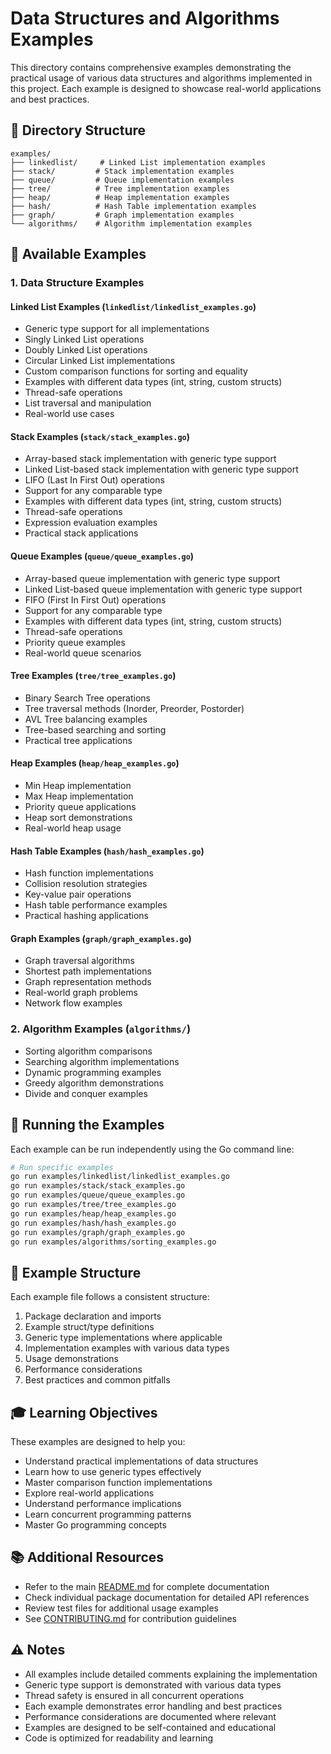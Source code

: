 # Data Structures and Algorithms Examples

This directory contains comprehensive examples demonstrating the practical usage of various data structures and algorithms implemented in this project. Each example is designed to showcase real-world applications and best practices.

## 📁 Directory Structure

```
examples/
├── linkedlist/     # Linked List implementation examples
├── stack/         # Stack implementation examples
├── queue/         # Queue implementation examples
├── tree/          # Tree implementation examples
├── heap/          # Heap implementation examples
├── hash/          # Hash Table implementation examples
├── graph/         # Graph implementation examples
└── algorithms/    # Algorithm implementation examples
```

## 🎯 Available Examples

### 1. Data Structure Examples

#### Linked List Examples (`linkedlist/linkedlist_examples.go`)
- Generic type support for all implementations
- Singly Linked List operations
- Doubly Linked List operations
- Circular Linked List implementations
- Custom comparison functions for sorting and equality
- Examples with different data types (int, string, custom structs)
- Thread-safe operations
- List traversal and manipulation
- Real-world use cases

#### Stack Examples (`stack/stack_examples.go`)
- Array-based stack implementation with generic type support
- Linked List-based stack implementation with generic type support
- LIFO (Last In First Out) operations
- Support for any comparable type
- Examples with different data types (int, string, custom structs)
- Thread-safe operations
- Expression evaluation examples
- Practical stack applications

#### Queue Examples (`queue/queue_examples.go`)
- Array-based queue implementation with generic type support
- Linked List-based queue implementation with generic type support
- FIFO (First In First Out) operations
- Support for any comparable type
- Examples with different data types (int, string, custom structs)
- Thread-safe operations
- Priority queue examples
- Real-world queue scenarios

#### Tree Examples (`tree/tree_examples.go`)
- Binary Search Tree operations
- Tree traversal methods (Inorder, Preorder, Postorder)
- AVL Tree balancing examples
- Tree-based searching and sorting
- Practical tree applications

#### Heap Examples (`heap/heap_examples.go`)
- Min Heap implementation
- Max Heap implementation
- Priority queue applications
- Heap sort demonstrations
- Real-world heap usage

#### Hash Table Examples (`hash/hash_examples.go`)
- Hash function implementations
- Collision resolution strategies
- Key-value pair operations
- Hash table performance examples
- Practical hashing applications

#### Graph Examples (`graph/graph_examples.go`)
- Graph traversal algorithms
- Shortest path implementations
- Graph representation methods
- Real-world graph problems
- Network flow examples

### 2. Algorithm Examples (`algorithms/`)
- Sorting algorithm comparisons
- Searching algorithm implementations
- Dynamic programming examples
- Greedy algorithm demonstrations
- Divide and conquer examples

## 🚀 Running the Examples

Each example can be run independently using the Go command line:

```bash
# Run specific examples
go run examples/linkedlist/linkedlist_examples.go
go run examples/stack/stack_examples.go
go run examples/queue/queue_examples.go
go run examples/tree/tree_examples.go
go run examples/heap/heap_examples.go
go run examples/hash/hash_examples.go
go run examples/graph/graph_examples.go
go run examples/algorithms/sorting_examples.go
```

## 📝 Example Structure

Each example file follows a consistent structure:
1. Package declaration and imports
2. Example struct/type definitions
3. Generic type implementations where applicable
4. Implementation examples with various data types
5. Usage demonstrations
6. Performance considerations
7. Best practices and common pitfalls

## 🎓 Learning Objectives

These examples are designed to help you:
- Understand practical implementations of data structures
- Learn how to use generic types effectively
- Master comparison function implementations
- Explore real-world applications
- Understand performance implications
- Learn concurrent programming patterns
- Master Go programming concepts

## 📚 Additional Resources

- Refer to the main [README.md](../README.md) for complete documentation
- Check individual package documentation for detailed API references
- Review test files for additional usage examples
- See [CONTRIBUTING.md](../CONTRIBUTING.md) for contribution guidelines

## ⚠️ Notes

- All examples include detailed comments explaining the implementation
- Generic type support is demonstrated with various data types
- Thread safety is ensured in all concurrent operations
- Each example demonstrates error handling and best practices
- Performance considerations are documented where relevant
- Examples are designed to be self-contained and educational
- Code is optimized for readability and learning 